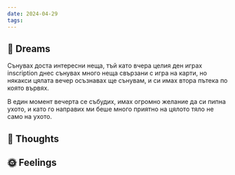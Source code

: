 ```yaml
---
date: 2024-04-29
tags:
---
```


## 💭 Dreams
Сънувах доста интересни неща, тъй като вчера целия ден играх inscription днес сънувах много неща свързани с игра на карти, но някакси цялата вечер осъзнавах ще сънувам, и си имах втора пътека по която вървях. 

В един момент вечерта се събудих, имах огромно желание да си пипна ухото, и като го направих ми беше много приятно на цялото тяло не само на ухото. 


## 🤔 Thoughts 

## 🌞 Feelings 

